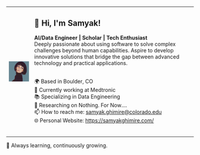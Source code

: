 <table>
<tr>
<td valign="middle" style="text-align: center; vertical-align: middle; height: 300px;"><img src="img.png" width="300" style="vertical-align: middle;"/></td>
<td valign="top">

<h2>👋 Hi, I'm Samyak!</h2>

<strong>AI/Data Engineer | Scholar | Tech Enthusiast</strong><br>
Deeply passionate about using software to solve complex challenges beyond human capabilities. 
Aspire to develop innovative solutions that bridge the gap between advanced technology and practical applications.<br><br>

🌍 Based in Boulder, CO <br>
💼 Currently working at Medtronic <br>
📚 Specializing in Data Engineering <br>
🔭 Researching on Nothing. For Now.... <br>
📫 How to reach me: samyak.ghimire@colorado.edu <br>
🌐 Personal Website: https://samyakghimire.com/ <br><br>

</td>
</tr>
</table>

🚀 Always learning, continuously growing.<br>
